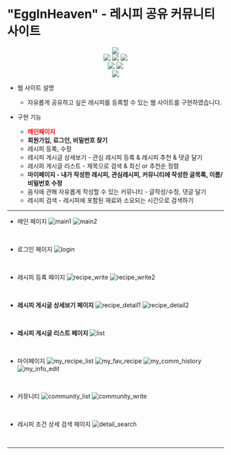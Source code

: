 # "EggInHeaven" - 레시피 공유 커뮤니티 사이트

<div align=center>
  <img src="https://img.shields.io/badge/java 8-007396?style=for-the-badge&logo=java&logoColor=white">
  <br />
  <img src="https://img.shields.io/badge/spring boot-6DB33F?style=for-the-badge&logo=springboot&logoColor=white">
  <img src="https://img.shields.io/badge/apache maven-E6526F?style=for-the-badge&logo=apachemaven&logoColor=white">
  <img src="https://img.shields.io/badge/apache tomcat-FF9900?style=for-the-badge&logo=apachetomcat&logoColor=white">
  <br />
  <img src="https://img.shields.io/badge/oracle DBMS-F80000?style=for-the-badge&logo=oracle&logoColor=white">
  <img src="https://img.shields.io/badge/mybatis-AA344D?style=for-the-badge&logo=apache&logoColor=white">
  <br />
  <img src="https://img.shields.io/badge/spring tool suite(STS)-006643?style=for-the-badge&logo=&logoColor=white">
</div>

* 웹 사이트 설명
  - 자유롭게 공유하고 싶은 레시피를 등록할 수 있는 웹 사이트를 구현하였습니다.

* 구현 기능

  * <b style="color:red;">메인페이지</b>
  * <b>회원가입, 로그인, 비밀번호 찾기</b>
  * 레시피 등록, 수정
  * 레시피 게시글 상세보기 - 관심 레시피 등록 & 레시피 추천 & 댓글 달기
  * 레시피 게시글 리스트 - 제목으로 검색 & 최신 or 추천순 정렬
  * <b>마이페이지 - 내가 작성한 레시피, 관심레시피, 커뮤니티에 작성한 글목록, 이름/비밀번호 수정</b>
  * 음식에 관해 자유롭게 작성할 수 있는 커뮤니티 - 글작성/수정, 댓글 달기
  * 레시피 검색 - 레시피에 포함된 재료와 소요되는 시간으로 검색하기

--------------------  

+ 메인 페이지
![main1](https://user-images.githubusercontent.com/27190639/189850914-1d951ebe-1158-4482-9a08-e76f1e7259a8.PNG)
![main2](https://user-images.githubusercontent.com/27190639/189850920-197b193c-70e1-40c8-a398-a3dbb0ef8653.PNG)
<br />

+ 로그인 페이지
![login](https://user-images.githubusercontent.com/27190639/189850913-8d8d7cc0-b9cb-4132-bfbd-5579dec14fcb.PNG)
<br />

+ 레시피 등록 페이지
![recipe_write](https://user-images.githubusercontent.com/27190639/189850936-7b8911e7-aca6-4e5a-9c0d-f3cf749c9813.PNG)
![recipe_write2](https://user-images.githubusercontent.com/27190639/189850940-3c6e544c-5e21-4834-8ad3-9406a9f63dde.PNG)
<br />

+ <b>레시피 게시글 상세보기 페이지</b>
![recipe_detail1](https://user-images.githubusercontent.com/27190639/189853699-f0dc797f-38f0-4424-ab53-5e36cd3d1da8.PNG)
![recipe_detail2](https://user-images.githubusercontent.com/27190639/189853691-3ff0ae91-461c-4749-ba71-3f07745a295b.PNG)
<br />

+ <b>레시피 게시글 리스트 페이지</b>
![list](https://user-images.githubusercontent.com/27190639/189850910-f6029db8-81cd-454c-9787-6af6ee2c2d88.png)
<br />

+ 마이페이지
![my_recipe_list](https://user-images.githubusercontent.com/27190639/189850933-4971cb21-9ef6-4624-9355-84d40eea67e7.PNG)
![my_fav_recipe](https://user-images.githubusercontent.com/27190639/189850926-ff0de8c4-5c1a-4a33-b514-afdf440401ef.PNG)
![my_comm_history](https://user-images.githubusercontent.com/27190639/189850922-0b31cf53-70b7-4b95-a229-0c471e25d074.PNG)
![my_info_edit](https://user-images.githubusercontent.com/27190639/189850928-d794b1e8-bef1-43fb-8f40-ffa60632b6a5.PNG)
<br />

+ 커뮤니티
![community_list](https://user-images.githubusercontent.com/27190639/189850889-80028e98-1cf7-4069-aeb0-c65bd3803f40.PNG)
![community_write](https://user-images.githubusercontent.com/27190639/189850900-c7fd3d6c-dd4a-4725-bc3d-e0f1715391fa.PNG)
<br />

+ 레시피 조건 상세 검색 페이지
![detail_search](https://user-images.githubusercontent.com/27190639/189850905-b9c1d2bb-5063-4175-981f-1947a924b686.png)
<br />
<hr />
